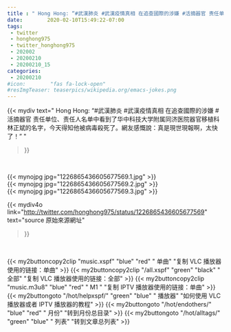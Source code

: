 ```yaml
---
title : " Hong Hong: “#武漢肺炎 #武漢疫情真相 在追查國際的涉嫌 #活摘器官 责任单位、责任人名单中看到了华中科技大学附属同济医院器官移植科林正斌的名字，今天得知他被病毒殺死了。網友感慨說：真是現世現報啊，太快了！”  "
date:        2020-02-10T15:49:22-07:00
tags:
 - twitter
 - honghong975
 - twitter_honghong975
 - 202002
 - 20200210
 - 20200210_15
categories:
 - 20200210
#icon:        "fas fa-lock-open"
#resImgTeaser: teaserpics/wikipedia.org/emacs-jokes.png
---
```


{{< mydiv text=" Hong Hong: “#武漢肺炎 #武漢疫情真相 在追查國際的涉嫌 #活摘器官 责任单位、责任人名单中看到了华中科技大学附属同济医院器官移植科林正斌的名字，今天得知他被病毒殺死了。網友感慨說：真是現世現報啊，太快了！”  "
>}}
<br>


 {{< mynojpg jpg="1226865436605677569.1.jpg" >}}<br>  {{< mynojpg jpg="1226865436605677569.2.jpg" >}}<br>  {{< mynojpg jpg="1226865436605677569.3.jpg" >}}<br> 



{{< mydiv4o link="http://twitter.com/honghong975/status/1226865436605677569"
text="source 原始來源網址"
>}}


<br>



{{< my2buttoncopy2clip "music.xspf"        "blue"   "red"    " 单曲"  "复制 VLC 播放器使用的链接：单曲" >}} {{< my2buttoncopy2clip "/all.xspf"         "green"  "black"  " 全部"  "复制 VLC 播放器使用的链接：全部" >}} {{< my2buttoncopy2clip "music.m3u8"        "blue"   "red"    " M1 "    "复制 IPTV 播放器使用的链接：单曲" >}} {{< my2buttongoto      "/hot/helpxspf/"    "green"  "blue"   " 播放器" "如何使用 VLC 播放器或者 IPTV 播放器的教程" >}} {{< my2buttongoto      "/hot/endothers/"   "blue"   "red"    " 月份"   "转到月份总目录" >}} {{< my2buttongoto      "/hot/alltags/"     "green"  "blue"   " 列表"   "转到文章总列表" >}} 
